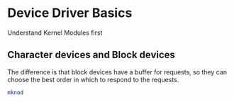 
# Device Driver Basics

Understand Kernel Modules first


## Character devices and Block devices

The difference is that block devices have a buffer for requests, so they can choose the best order in which to respond to the requests.


``` bash
mknod
```
